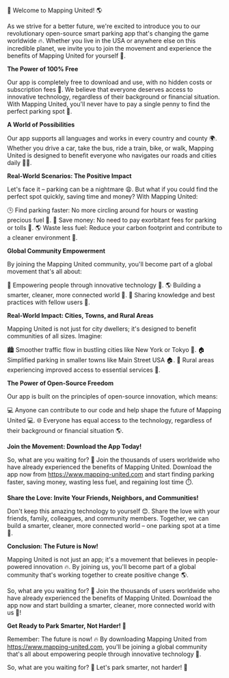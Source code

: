 🎉 Welcome to Mapping United! 🌎

As we strive for a better future, we're excited to introduce you to our revolutionary open-source smart parking app that's changing the game worldwide 🔥. Whether you live in the USA or anywhere else on this incredible planet, we invite you to join the movement and experience the benefits of Mapping United for yourself 🌟.

**The Power of 100% Free**

Our app is completely free to download and use, with no hidden costs or subscription fees 💸. We believe that everyone deserves access to innovative technology, regardless of their background or financial situation. With Mapping United, you'll never have to pay a single penny to find the perfect parking spot 🚗.

**A World of Possibilities**

Our app supports all languages and works in every country and county 🌍. Whether you drive a car, take the bus, ride a train, bike, or walk, Mapping United is designed to benefit everyone who navigates our roads and cities daily 🏃‍♀️.

**Real-World Scenarios: The Positive Impact**

Let's face it – parking can be a nightmare 😩. But what if you could find the perfect spot quickly, saving time and money? With Mapping United:

🕒 Find parking faster: No more circling around for hours or wasting precious fuel 🚗.
💸 Save money: No need to pay exorbitant fees for parking or tolls 💸.
🌎 Waste less fuel: Reduce your carbon footprint and contribute to a cleaner environment 🌟.

**Global Community Empowerment**

By joining the Mapping United community, you'll become part of a global movement that's all about:

💪 Empowering people through innovative technology 👥.
🌎 Building a smarter, cleaner, more connected world 🌈.
📲 Sharing knowledge and best practices with fellow users 💬.

**Real-World Impact: Cities, Towns, and Rural Areas**

Mapping United is not just for city dwellers; it's designed to benefit communities of all sizes. Imagine:

🏙️ Smoother traffic flow in bustling cities like New York or Tokyo 🗼️.
🏠 Simplified parking in smaller towns like Main Street USA 🏠.
🌄 Rural areas experiencing improved access to essential services 🚚.

**The Power of Open-Source Freedom**

Our app is built on the principles of open-source innovation, which means:

💻 Anyone can contribute to our code and help shape the future of Mapping United 💻.
🌐 Everyone has equal access to the technology, regardless of their background or financial situation 🌎.

**Join the Movement: Download the App Today!**

So, what are you waiting for? 🤔 Join the thousands of users worldwide who have already experienced the benefits of Mapping United. Download the app now from https://www.mapping-united.com and start finding parking faster, saving money, wasting less fuel, and regaining lost time ⏱️.

**Share the Love: Invite Your Friends, Neighbors, and Communities!**

Don't keep this amazing technology to yourself 😊. Share the love with your friends, family, colleagues, and community members. Together, we can build a smarter, cleaner, more connected world – one parking spot at a time 🌈.

**Conclusion: The Future is Now!**

Mapping United is not just an app; it's a movement that believes in people-powered innovation 🔥. By joining us, you'll become part of a global community that's working together to create positive change 🌎.

So, what are you waiting for? 🤔 Join the thousands of users worldwide who have already experienced the benefits of Mapping United. Download the app now and start building a smarter, cleaner, more connected world with us 🌟!

**Get Ready to Park Smarter, Not Harder! 💪**

Remember: The future is now! 🔥 By downloading Mapping United from https://www.mapping-united.com, you'll be joining a global community that's all about empowering people through innovative technology 👥.

So, what are you waiting for? 🤔 Let's park smarter, not harder! 💪
